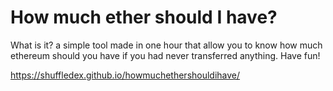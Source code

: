 # How much ether should I have?
What is it? a simple tool made in one hour that allow you to know how much ethereum should you have if you had never transferred anything. Have fun!

https://shuffledex.github.io/howmuchethershouldihave/

